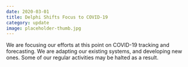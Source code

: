 ```yaml
---
date: 2020-03-01
title: Delphi Shifts Focus to COVID-19
category: update
image: placeholder-thumb.jpg
---
```


We are focusing our efforts at this point on COVID-19 tracking and forecasting. We are adapting our existing systems, and developing new ones. Some of our regular activities may be halted as a result.
